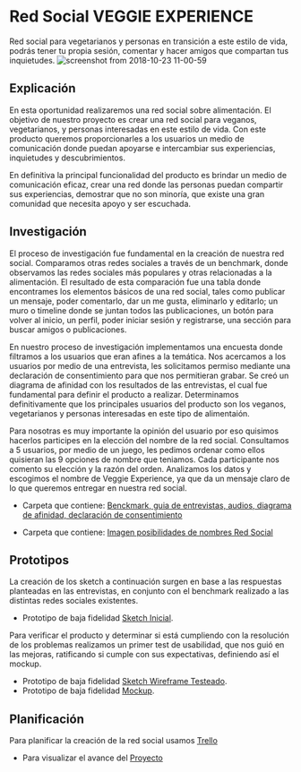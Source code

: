# Red Social VEGGIE EXPERIENCE

Red social para vegetarianos y personas en transición a este estilo de vida, podrás tener tu propia sesión, comentar y hacer amigos que compartan tus inquietudes.
![screenshot from 2018-10-23 11-00-59](https://user-images.githubusercontent.com/39122711/47365979-171bfb80-d6b3-11e8-9120-d8e1973902e3.png)

## Explicación
En esta oportunidad realizaremos una red social sobre alimentación. El objetivo de nuestro proyecto es crear una red social para veganos, vegetarianos, y personas interesadas en este estilo de vida. Con este producto queremos proporcionarles a los usuarios un medio de comunicación donde puedan apoyarse e intercambiar sus experiencias, inquietudes y descubrimientos.

En definitiva la principal funcionalidad del producto es brindar un medio de comunicación eficaz, crear una red donde las personas puedan compartir sus experiencias, demostrar que no son minoría, que existe una gran comunidad que necesita apoyo y ser escuchada.

## Investigación

El proceso de investigación fue fundamental en la creación de nuestra red social. Comparamos otras redes sociales a través de un benchmark, donde observamos las redes sociales más populares y otras relacionadas a la alimentación. El resultado de esta comparación fue una tabla donde encontrames los elementos básicos de una red social, tales como publicar un mensaje, poder comentarlo, dar un me gusta, eliminarlo y editarlo; un muro o timeline donde se juntan todos las publicaciones, un botón para volver al inicio, un perfil, poder iniciar sesión y registrarse, una sección para buscar amigos o publicaciones. 

En nuestro proceso de investigación implementamos una encuesta donde filtramos a los usuarios que eran afines a la temática. Nos acercamos a los usuarios por medio de una entrevista, les solicitamos permiso mediante una declaración de consentimiento para que nos permitieran grabar. Se creó un diagrama de afinidad con los resultados de las entrevistas, el cual fue fundamental para definir el producto a realizar. Determinamos definitivamente que los principales usuarios del producto son los veganos, vegetarianos y personas interesadas en este tipo de alimentaión. 

Para nosotras es muy importante la opinión del usuario por eso quisimos hacerlos participes en la elección del nombre de la red social. Consultamos a 5 usuarios, por medio de un juego, les pedimos ordenar como ellos quisieran las 9 opciones de nombre que teniamos. Cada participante nos comento su elección y la razón del orden. Analizamos los datos y escogimos el nombre de Veggie Experience, ya que da un mensaje claro de lo que queremos entregar en nuestra red social.


* Carpeta que contiene: [Benckmark, guia de entrevistas, audios, diagrama de afinidad, declaración de consentimiento](https://drive.google.com/drive/folders/10PC7sWxsGPlAZs1SE-s6-VyifwZFBQRc)

* Carpeta que contiene: [Imagen posibilidades de nombres Red Social](https://drive.google.com/drive/folders/10PC7sWxsGPlAZs1SE-s6-VyifwZFBQRc)

## Prototipos

La creación de los sketch a continuación surgen en base a las respuestas planteadas en las entrevistas, en conjunto con el benchmark realizado a las distintas redes sociales existentes. 

*  Prototipo de baja fidelidad [Sketch Inicial](https://drive.google.com/drive/folders/1P6zj25AmU2KyytdrSvg0GcJsFwJAZpt8).

Para verificar el producto y determinar si está cumpliendo con la resolución de los problemas realizamos un primer test de usabilidad, que nos guió en las mejoras, ratificando si cumple con sus expectativas, definiendo así el mockup.

*  Prototipo de baja fidelidad [Sketch Wireframe Testeado](https://drive.google.com/drive/folders/1mYsvIPidBxP46oyVvPdBkuMTqZb1-Mfb).
*  Prototipo de baja fidelidad [Mockup](https://drive.google.com/drive/folders/11q7hsRxtSqNWf9ecRInxxh9zNt83EQCN).


## Planificación
Para planificar la creación de la red social usamos [Trello](https://trello.com/b/ZQH5Wn1m/proyecto-3)

* Para visualizar el avance del [Proyecto](https://milelym.github.io/scl-2018-05-bc-core-pm-socialnetwork/src/index.html)
